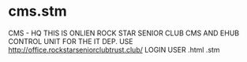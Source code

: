 # cms.stm
CMS - HQ
THIS IS ONLIEN ROCK STAR SENIOR CLUB CMS AND EHUB CONTROL UNIT FOR THE IT DEP. USE 
http://office.rockstarseniorclubtrust.club/
LOGIN USER .html 
.stm
